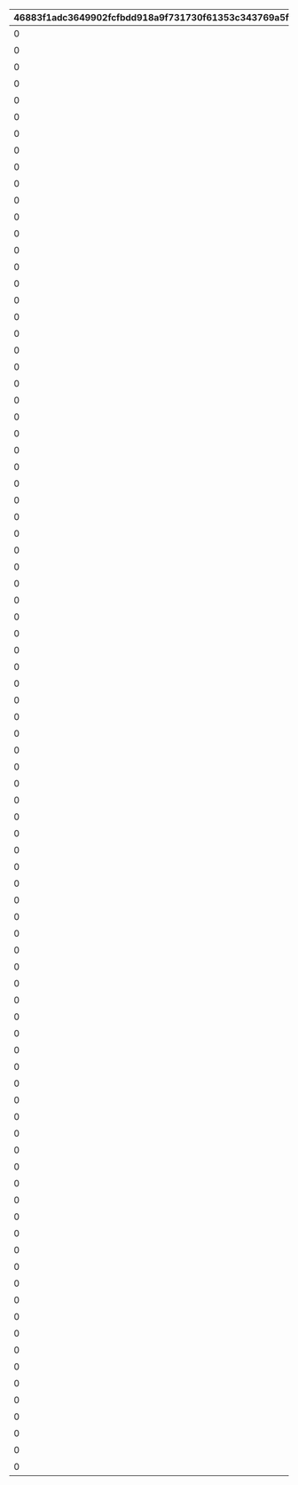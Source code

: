 |46883f1adc3649902fcfbdd918a9f731730f61353c343769a5f83d0fc3c82085|6e4925a111e6ffaf7cfc62c342f6e4fad71212de8f82300837c0ba2d083f0fba|8d019c2969d88ca9b8399e5ff53bbdef1838397925ba5a4e15400badd6497c84|60646b107d6423a732c2a20406ac43ce0393e2780c4f8ba984aa3dc36a6deb08|e884d12fe21e430650027f9016c1aa151e997017996157b130cbf624b60fba2c|b49599d08b78646485bfb4d693e113c85ad12d61f9cbf494934749fd3bebd774|284afa49baada13894b974d8e1887ac74619776a518b6b7eee757161a2ec14d1|aef956a8eebff3f55cf4c13ff0bd150f8bba7a4ae4c4c298cef7fe9197116770|
| --- | --- | --- | --- | --- | --- | --- | --- |
|0|20001|5001|ハツネのプレゼント大作戦|1|2030/04/24 14:59:59|5|2018/03/31 15:00:00|
|0|20002|5002|リトル・リリカル・アドベンチャーズ！|1|2030/04/24 14:59:59|5|2018/04/30 12:00:00|
|0|20003|5003|ヴァンパイアハンター\nwithイリヤ|1|2030/04/24 14:59:59|5|2018/05/25 16:00:00|
|0|20004|5004|デンジャラスバカンス！\n渚のグルメプリンセス|1|2030/04/24 14:59:59|5|2018/06/26 15:00:00|
|0|20005|5005|タマキとミフユの\n無人島０ルピ生活|1|2030/04/24 14:59:59|5|2018/07/26 15:00:00|
|0|20006|5006|黒鉄の亡霊（ナイトメア）|1|2030/04/24 14:59:59|5|2018/08/27 15:00:00|
|0|20007|5007|トリックオアプリン！\n約束のハロウィンパーティー|1|2030/04/24 14:59:59|5|2018/09/26 15:00:00|
|0|20008|5008|トワイライトブレイカーズ|1|2030/04/24 14:59:59|5|2018/10/26 15:00:00|
|0|20009|5009|忘却のキャロル|1|2030/04/24 14:59:59|5|2018/11/26 15:00:00|
|0|20010|5010|新春トゥインクル\nクライシス！|1|2030/04/24 14:59:59|5|2018/12/26 15:00:00|
|0|20011|5011|バトルオブバレンタイン！　\n想いぶつかるスウィートバトル|1|2030/04/24 14:59:59|5|2019/01/25 15:00:00|
|0|20012|5012|王都の名探偵　\n嘆きの追跡者（ストーカー）|1|2030/04/24 14:59:59|5|2019/02/22 15:00:00|
|0|20013|5013|アストルムに咲く双輪の華|1|2030/04/24 14:59:59|5|2019/03/25 15:00:00|
|0|20014|5015|ショーグン道中記　白翼のサムライ|1|2030/04/24 14:59:59|5|2019/04/24 15:00:00|
|0|10153|5017|Re:ゼロから集まる異世界食卓|1|2030/04/24 14:59:59|5|2019/05/24 15:00:00|
|0|20015|5019|スズナレインボー\nステージ！|1|2030/04/24 14:59:59|5|2019/06/24 15:00:00|
|0|20016|5021|真夏のマホマホ王国　\n波打ち際のソウルサマー！|1|2030/04/24 14:59:59|5|2019/07/25 15:00:00|
|0|20017|5023|森の臆病者と聖なる学舎の異端児|1|2030/04/24 14:59:59|5|2019/08/26 15:00:00|
|0|20018|5025|リトル・ブレイブ・ハロウィンナイト！|1|2030/04/24 14:59:59|5|2019/09/24 15:00:00|
|0|20019|5027|ドラゴンエクスプローラーズ|1|2030/04/24 14:59:59|5|2019/10/25 15:00:00|
|0|20020|5029|プレゼントパニック！　ランドソルのサンタたち|1|2030/04/24 14:59:59|5|2019/11/25 15:00:00|
|0|20021|5031|激走！　ランドソルギルドレース|1|2030/04/24 14:59:59|5|2019/12/26 15:00:00|
|0|20022|5033|魔法少女　二人はミスティ＆ピュアリー|1|2030/04/24 14:59:59|5|2020/01/24 15:00:00|
|0|10062|5035|スターライトプリンセス　Re:M@STER！|1|2030/04/24 14:59:59|5|2020/02/25 15:00:00|
|0|10063|5036|スターライトプリンセス　Re:M@STER！|1|2030/04/24 14:59:59|5|2020/02/25 15:00:00|
|0|20023|5038|授けの財団と聖なる学舎の異端児|1|2030/04/24 14:59:59|5|2020/03/24 15:00:00|
|0|20024|5040|まきばの四農士　貧乏牧場奮闘記！|1|2030/04/24 14:59:59|5|2020/04/24 15:00:00|
|0|20025|5042|不思議の国のリノ　小さなアリスと希望の絵本|1|2030/04/24 14:59:59|5|2020/05/25 15:00:00|
|0|20026|5044|七夕剣客旅情譚　天に流れる夏の恋|1|2030/04/24 14:59:59|5|2020/06/24 15:00:00|
|0|20027|5046|ミサトサマーエール！　夢追う真夏のナイン|1|2030/04/24 14:59:59|5|2020/07/25 15:00:00|
|0|20028|5048|ハッピー・チェンジ・エンジェルズ|1|2030/04/24 14:59:59|5|2020/08/24 15:00:00|
|0|20029|5050|響け！絶叫！ハロウィンゴーストフェスティバル|1|2030/04/24 14:59:59|5|2020/09/25 15:00:00|
|0|20030|5052|魔法提督ラブリー★モニカ　\nレッツゴー！マジカルカルテット！|1|2030/04/24 14:59:59|5|2020/10/26 15:00:00|
|0|20031|5054|デビュタント・シャングリ・ラ　聖夜のラブゲーム|1|2030/04/24 14:59:59|5|2020/11/25 15:00:00|
|0|20032|5056|新春グルメプリンセス！　一投にかけた乙女たち|1|2030/04/24 14:59:59|5|2020/12/25 15:00:00|
|0|20033|5058|絆、つないで。こころ、結んで。|1|2030/04/24 14:59:59|5|2021/01/25 15:00:00|
|0|20034|5059|絆、つないで。こころ、結んで。|1|2030/04/24 14:59:59|5|2021/01/25 15:00:00|
|0|20035|5061|シンデレラレッスン　華やかなる日々はリンゴの味|1|2030/04/24 14:59:59|5|2021/02/25 15:00:00|
|0|20036|5064|鋼の聖女と聖なる学舎の異端児|1|2030/04/24 14:59:59|5|2021/03/25 15:00:00|
|0|20037|5066|イノリＳＯＳ！！　タイムトラベル・ドラゴンズ|1|2030/04/24 14:59:59|5|2021/04/26 15:00:00|
|0|20038|5068|以心電心！\nアオイ トイ フレンズ|1|2030/04/24 14:59:59|5|2021/05/25 15:00:00|
|0|20039|5070|エンドレスサマープロデュース　\n真夏のふたり占めパラダイス|1|2030/04/24 14:59:59|5|2021/06/24 15:00:00|
|0|20040|5072|カルミナサマーライブ　\nジャスト ア モーメント！|1|2030/04/24 14:59:59|5|2021/07/26 15:00:00|
|0|20041|5074|イリーガルオーエドカルテ　\nDr.ミツキの診察室|1|2030/04/24 14:59:59|5|2021/08/26 15:00:00|
|0|20042|5076|ハロウィンセイバーズ・スクランブル！　もふもふ捕獲大作戦|1|2030/04/24 14:59:59|5|2021/09/24 15:00:00|
|0|20043|5078|魔法少女外伝　\nマジカル★ノワールズ！|1|2030/04/24 14:59:59|5|2021/10/25 18:30:00|
|0|20044|5080|メリープリンクリスマス！　\n空舞う少女とまごころのお菓子|1|2030/04/24 14:59:59|5|2021/11/24 15:00:00|
|0|20045|5082|新春美食メモリーズ　\nシェフィのおつかい大作戦！|1|2030/04/24 14:59:59|5|2021/12/27 18:30:00|
|0|20046|5084|Re:member　僕の願いが紡ぐ未来|1|2030/04/24 14:59:59|5|2022/01/24 15:00:00|
|0|20047|5085|Re:member　僕の願いが紡ぐ未来|1|2030/04/24 14:59:59|5|2022/01/24 15:00:00|
|0|20048|5088|スイート・タイニー・ステージ！　\n駆け出し女優とリトルレディ|1|2030/04/24 14:59:59|5|2022/02/24 15:00:00|
|0|20049|5090|お宝頂戴！　インビジブル・スティーラーズ|1|2030/04/24 14:59:59|5|2022/03/24 15:00:00|
|0|20050|5092|エピソード・オブ・パイレーツ　\n海賊島の呪われし遺宝|1|2030/04/24 14:59:59|5|2022/04/26 18:30:00|
|0|20051|5094|エンジョイ＆リフレッシュ！　\nでこぼこガールズ・キャンプ|1|2030/04/24 14:59:59|5|2022/05/25 15:00:00|
|0|20052|5096|トゥインクルサマーゲーム　\n夏海にきらめく三つの想い|1|2030/04/24 14:59:59|5|2022/06/24 15:00:00|
|0|20053|5098|リトル・サマー・メモリーズ　\n渚でみつけた小さな幸せ|1|2030/04/24 14:59:59|5|2022/07/25 15:00:00|
|0|20054|5100|マホマホ・ミラクル・ジャーニー！ \n旅する少女と最果ての大樹|1|2030/04/24 14:59:59|5|2022/08/26 15:00:00|
|0|20055|5102|ファボ！ラブ！大集合！　\n至高の祭典と少女の秘めた推し事|1|2030/04/24 14:59:59|5|2022/09/22 15:00:00|
|0|20056|5104|トライバルスピリッツ　\n掲げる剣と誇りの架け橋|1|2030/04/24 14:59:59|5|2022/10/25 15:00:00|
|0|20057|5106|ハッピー・ハプニング　\n幸せの双子天使と聖夜の贈り物|1|2030/04/24 14:59:59|5|2022/11/24 15:00:00|
|0|20058|5108|湯けむり忘年奇譚　\n初日の出に盃を|1|2030/04/24 14:59:59|5|2022/12/27 15:00:00|
|0|20059|5110|リベレイト・ジ・エデン　\nいつか、また会う未来で|1|2030/04/24 14:59:59|5|2023/01/24 15:00:00|
|0|20060|5111|リベレイト・ジ・エデン　\nいつか、また会う未来で|1|2030/04/24 14:59:59|5|2023/01/24 15:00:00|
|0|20061|5114|猫と駄菓子の喫茶店　カフェ・\nナッシュカッツェにようこそ|1|2030/04/24 14:59:59|5|2023/02/24 15:00:00|
|0|20062|5116|Dears　\nおかえりとただいまの約束|1|2030/04/24 14:59:59|5|2023/03/23 15:00:00|
|0|20063|5118|コネクト・ウィズ・ブルー　\n少女が空に至るまで|1|2030/04/24 14:59:59|5|2023/04/24 19:00:00|
|0|20064|5120|ヴァンパイアフォークロア　\n夜と美の饗宴|1|2030/04/24 14:59:59|5|2023/05/26 15:00:00|
|0|10149|5122|オーマの水からっぽ大作戦　\n秘密主義者と禁断の海|1|2030/04/24 14:59:59|5|2023/06/23 15:00:00|
|0|10151|5124|戦慄幽奇海岸　\n～サマーリゾートスリラーズ～|1|2030/04/24 14:59:59|5|2023/07/25 15:00:00|
|0|10155|5126|ウィザーディング・アオハル・デイズ　魔法学園と奇跡の鐘|1|2030/04/24 14:59:59|5|2023/08/25 15:00:00|
|0|10157|5128|ロマンシング・サラサリア　\n～砂漠の花嫁と不思議のランプ～|1|2030/04/24 14:59:59|5|2023/09/26 15:00:00|
|0|10159|5130|クリミナル ルーキー　\n天使たちのパラドクス|1|2030/04/24 14:59:59|5|2023/10/23 15:00:00|
|0|10161|5132|クライ・ベイビー・クリスマス　誰が為の幸福なる日|1|2030/04/24 14:59:59|5|2023/11/24 15:00:00|
|0|10163|5134|迎春ドリーマーズ！　新年、あけましてお隕石（メテオ）！？|1|2030/04/24 14:59:59|5|2023/12/27 15:00:00|
|0|10164|5136|I Wish　\n握りしめるこの手を|1|2030/04/24 14:59:59|5|2024/01/26 15:00:00|
|0|10165|5137|I Wish　\n握りしめるこの手を|1|2030/04/24 14:59:59|5|2024/01/26 15:00:00|
|0|10166|5140|真冬の真夏と聖なる学舎の異端児|1|2030/04/24 14:59:59|5|2024/02/24 15:00:00|
|0|10167|5142|クーリィ・フューリィ・ブートキャンプ　鬼教官と鞭と…飴？|1|2030/04/24 14:59:59|5|2024/03/25 17:00:00|
|0|10168|5144|花咲く季節のサンセリテ|1|2030/04/24 14:59:59|5|2024/04/27 21:00:00|
|0|10146|5146|グランドリーム・オンパレード　\n宝石兎と秘密の仲間たち|1|2030/04/24 14:59:59|5|2024/05/23 15:00:00|
|0|10148|5148|あつまれイイコトクラブ！　\nミソラの愉快な夏休み|1|2030/04/24 14:59:59|5|2024/06/25 15:00:00|
|0|10150|5150|幻惑の妖精　\n‐真夏の園で舞踊る影‐|1|2030/04/24 14:59:59|5|2024/07/26 15:00:00|
|0|10152|5152|Re:ゼロから楽しむ異世界サマー|1|2030/04/24 14:59:59|5|2024/08/26 18:00:00|
|0|10154|5154|ノゾミの一日店長記　\nこちらアルケス錬金堂|1|2030/04/24 14:59:59|5|2024/09/25 15:00:00|
|0|10156|5156|バンディット・リターンズ　\n炎国の無法姉妹|1|2030/04/24 14:59:59|5|2024/10/25 17:00:00|
|0|10158|5158|ラブ＆パニッシュメント　\n悪魔が届けるクリスマス|1|2030/04/24 14:59:59|5|2024/11/26 15:00:00|
|0|10160|5160|迎春ジオ・ゲヘナ　\n蛇乙女と双麗の剣士|1|2030/04/24 14:59:59|5|2024/12/26 21:00:00|